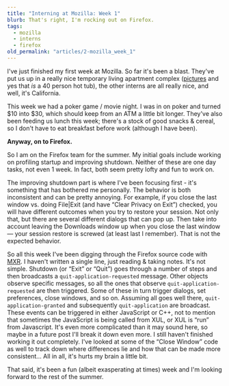 ```yaml
---
title: "Interning at Mozilla: Week 1"
blurb: That's right, I'm rocking out on Firefox.
tags:
  - mozilla
  - interns
  - firefox
old_permalink: "articles/2-mozilla_week_1"
---
```


I've just finished my first week at Mozilla. So far it's been a blast. They've put us up in a really nice temporary living apartment complex ([pictures](http://www.oakwood.com/furnished-apartments/furnished/US/CA/Mountain-View/prop17/showPictures.html) and yes that *is* a 40 person hot tub), the other interns are all really nice, and well, it's California.

This week we had a poker game / movie night. I was in on poker and turned $10 into $30, which should keep from an ATM a little bit longer. They've also been feeding us lunch this week; there's a stock of good snacks & cereal, so I don't have to eat breakfast before work (although I have been).

**Anyway, on to Firefox.**

So I am on the Firefox team for the summer. My initial goals include working on profiling startup and improving shutdown. Neither of these are one day tasks, not even 1 week. In fact, both seem pretty lofty and fun to work on.

The improving shutdown part is where I've been focusing first - it's something that has bothered me personally. The behavior is both inconsistent and can be pretty annoying. For example, if you close the last window vs. doing File|Exit (and have “Clear Privacy on Exit”) checked, you will have different outcomes when you try to restore your session. Not only that, but there are several different dialogs that can pop up. Then take into account leaving the Downloads window up when you close the last window — your session restore is screwed (at least last I remember). That is not the expected behavior.

So all this week I've been digging through the Firefox source code with [MXR](http://mxr.mozilla.org/mozilla-central/source/). I haven't written a single line, just reading & taking notes. It's not simple. Shutdown (or “Exit” or “Quit”) goes through a number of steps and then broadcasts a `quit-application-requested` message. Other objects observe specific messages, so all the ones that observe `quit-application-requested` are then triggered. Some of these in turn trigger dialogs, set preferences, close windows, and so on. Assuming all goes well there, `quit-application-granted` and subsequently `quit-application` are broadcast. These events can be triggered in either JavaScript or C++, not to mention that sometimes the JavaScript is being called from XUL, or XUL is “run” from Javascript. It's even more complicated than it may sound here, so maybe in a future post I'll break it down even more. I still haven't finished working it out completely. I've looked at some of the “Close Window” code as well to track down where differences lie and how that can be made more consistent… All in all, it's hurts my brain a little bit.

That said, it's been a fun (albeit exasperating at times) week and I'm looking forward to the rest of the summer.
